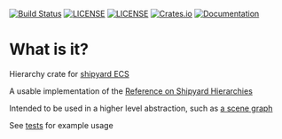 [![Build Status](https://github.com/dakom/shipyard-hierarchy/workflows/Test/badge.svg)](https://github.com/dakom/shipyard-hierarchy/actions)
[![LICENSE](https://img.shields.io/badge/license-MIT-blue.svg)](LICENSE-MIT)
[![LICENSE](https://img.shields.io/badge/license-apache-blue.svg)](LICENSE-APACHE)
[![Crates.io](https://img.shields.io/crates/v/shipyard_hierarchy.svg)](https://crates.io/crates/shipyard_hierarchy)
[![Documentation](https://docs.rs/shipyard_hierarchy/badge.svg)](https://docs.rs/shipyard_hierarchy)

# What is it?

Hierarchy crate for [shipyard ECS](https://github.com/leudz/shipyard)

A usable implementation of the [Reference on Shipyard Hierarchies](https://leudz.github.io/shipyard/book/recipes/hierarchy.html)

Intended to be used in a higher level abstraction, such as [a scene graph](https://github.com/dakom/shipyard-scenegraph)

See [tests](tests/test_hierarchy.rs) for example usage